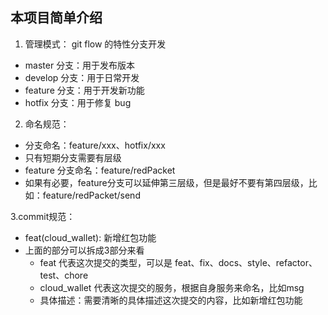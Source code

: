 ## 本项目简单介绍

1. 管理模式： git flow 的特性分支开发
- master 分支：用于发布版本
- develop 分支：用于日常开发
- feature 分支：用于开发新功能
- hotfix 分支：用于修复 bug

2. 命名规范：
- 分支命名：feature/xxx、hotfix/xxx
- 只有短期分支需要有层级
- feature 分支命名：feature/redPacket
- 如果有必要，feature分支可以延伸第三层级，但是最好不要有第四层级，比如：feature/redPacket/send

3.commit规范：
- feat(cloud_wallet): 新增红包功能 
- 上面的部分可以拆成3部分来看
  - feat 代表这次提交的类型，可以是 feat、fix、docs、style、refactor、test、chore
  - cloud_wallet 代表这次提交的服务，根据自身服务来命名，比如msg
  - 具体描述：需要清晰的具体描述这次提交的内容，比如新增红包功能